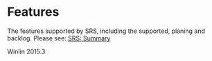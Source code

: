 # Features

The features supported by SRS, including the supported, planing and backlog. Please see: [SRS: Summary](https://github.com/winlinvip/simple-rtmp-server/tree/2.0release#summary)

Winlin 2015.3